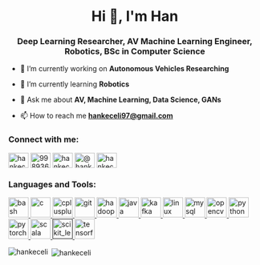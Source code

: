 <h1 align="center">Hi 👋, I'm Han</h1>
<h3 align="center">Deep Learning Researcher, AV Machine Learning Engineer, Robotics, BSc in Computer Science</h3>

- 🔭 I’m currently working on **Autonomous Vehicles Researching**

- 🌱 I’m currently learning **Robotics**

- 💬 Ask me about **AV, Machine Learning, Data Science, GANs**

- 📫 How to reach me **hankeceli97@gmail.com**

<p align="left">
<h3 align="left">Connect with me:</h3>
<a href="https://linkedin.com/in/hankeceli" target="blank"><img align="center" src="https://cdn.jsdelivr.net/npm/simple-icons@3.0.1/icons/linkedin.svg" alt="hankeceli" height="30" width="40" /></a>
<a href="https://stackoverflow.com/users/9989364" target="blank"><img align="center" src="https://cdn.jsdelivr.net/npm/simple-icons@3.0.1/icons/stackoverflow.svg" alt="9989364" height="30" width="40" /></a>
<a href="https://kaggle.com/hankeceli" target="blank"><img align="center" src="https://cdn.jsdelivr.net/npm/simple-icons@3.0.1/icons/kaggle.svg" alt="hankeceli" height="30" width="40" /></a>
<a href="https://medium.com/@hankeceli" target="blank"><img align="center" src="https://cdn.jsdelivr.net/npm/simple-icons@3.0.1/icons/medium.svg" alt="@hankeceli" height="30" width="40" /></a>
<a href="https://www.hackerrank.com/hankeceli" target="blank"><img align="center" src="https://cdn.jsdelivr.net/npm/simple-icons@3.0.1/icons/hackerrank.svg" alt="hankeceli" height="30" width="40" /></a>
</p>

<h3 align="left">Languages and Tools:</h3>
<p align="left"> <a href="https://www.gnu.org/software/bash/" target="_blank"> <img src="https://www.vectorlogo.zone/logos/gnu_bash/gnu_bash-icon.svg" alt="bash" width="40" height="40"/> </a> <a href="https://www.cprogramming.com/" target="_blank"> <img src="https://devicons.github.io/devicon/devicon.git/icons/c/c-original.svg" alt="c" width="40" height="40"/> </a> <a href="https://www.w3schools.com/cpp/" target="_blank"> <img src="https://devicons.github.io/devicon/devicon.git/icons/cplusplus/cplusplus-original.svg" alt="cplusplus" width="40" height="40"/> </a> <a href="https://git-scm.com/" target="_blank"> <img src="https://www.vectorlogo.zone/logos/git-scm/git-scm-icon.svg" alt="git" width="40" height="40"/> </a> <a href="https://hadoop.apache.org/" target="_blank"> <img src="https://www.vectorlogo.zone/logos/apache_hadoop/apache_hadoop-icon.svg" alt="hadoop" width="40" height="40"/> </a> <a href="https://www.java.com" target="_blank"> <img src="https://devicons.github.io/devicon/devicon.git/icons/java/java-original-wordmark.svg" alt="java" width="40" height="40"/> </a> <a href="https://kafka.apache.org/" target="_blank"> <img src="https://www.vectorlogo.zone/logos/apache_kafka/apache_kafka-icon.svg" alt="kafka" width="40" height="40"/> </a> <a href="https://www.linux.org/" target="_blank"> <img src="https://devicons.github.io/devicon/devicon.git/icons/linux/linux-original.svg" alt="linux" width="40" height="40"/> </a> <a href="https://www.mysql.com/" target="_blank"> <img src="https://devicons.github.io/devicon/devicon.git/icons/mysql/mysql-original-wordmark.svg" alt="mysql" width="40" height="40"/> </a> <a href="https://opencv.org/" target="_blank"> <img src="https://www.vectorlogo.zone/logos/opencv/opencv-icon.svg" alt="opencv" width="40" height="40"/> </a> <a href="https://www.python.org" target="_blank"> <img src="https://devicons.github.io/devicon/devicon.git/icons/python/python-original.svg" alt="python" width="40" height="40"/> </a> <a href="https://pytorch.org/" target="_blank"> <img src="https://www.vectorlogo.zone/logos/pytorch/pytorch-icon.svg" alt="pytorch" width="40" height="40"/> </a> <a href="https://www.scala-lang.org" target="_blank"> <img src="https://devicons.github.io/devicon/devicon.git/icons/scala/scala-original-wordmark.svg" alt="scala" width="40" height="40"/> </a> <a href="" target="_blank"> <img src="https://upload.wikimedia.org/wikipedia/commons/0/05/Scikit_learn_logo_small.svg" alt="scikit_learn" width="40" height="40"/> </a> <a href="https://www.tensorflow.org" target="_blank"> <img src="https://www.vectorlogo.zone/logos/tensorflow/tensorflow-icon.svg" alt="tensorflow" width="40" height="40"/> </a> </p>

<p><img align="left" src="https://github-readme-stats.vercel.app/api/top-langs/?username=hankeceli&layout=compact" alt="hankeceli" /></p>

<p>&nbsp;<img align="center" src="https://github-readme-stats.vercel.app/api?username=hankeceli&show_icons=true" alt="hankeceli" /></p>
